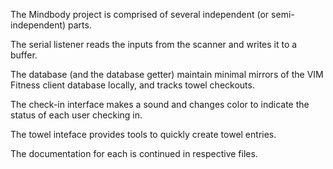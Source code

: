 The Mindbody project is comprised of several independent (or semi-independent) parts.

The serial listener reads the inputs from the scanner and writes it to a buffer.

The database (and the database getter) maintain minimal mirrors of the VIM Fitness client database locally, and tracks towel checkouts.

The check-in interface makes a sound and changes color to indicate the status of each user checking in. 

The towel inteface provides tools to quickly create towel entries.

The documentation for each is continued in respective files.
